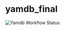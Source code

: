 # yamdb_final
![Yamdb Workflow Status](https://github.com/kichannf/yamdb_final/actions/workflows/yamdb_workflow.yml/badge.svg)  
